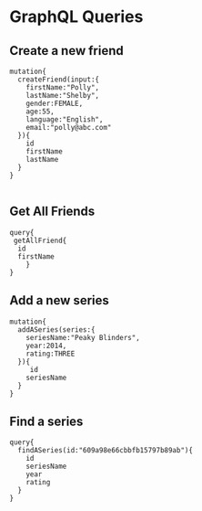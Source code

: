# GraphQL Queries

## Create a new friend

```
mutation{
  createFriend(input:{
    firstName:"Polly",
    lastName:"Shelby",
    gender:FEMALE,
    age:55,
    language:"English",
    email:"polly@abc.com"
  }){
    id
    firstName
    lastName
  }
}
  
```

## Get All Friends

```
query{
 getAllFriend{
  id
  firstName
    }
}
```

## Add a new series

```
mutation{
  addASeries(series:{
    seriesName:"Peaky Blinders",
    year:2014,
    rating:THREE
  }){
     id
    seriesName
  }
}
```

## Find a series

```
query{
  findASeries(id:"609a98e66cbbfb15797b89ab"){
    id
    seriesName
    year
    rating
  }
}
```
